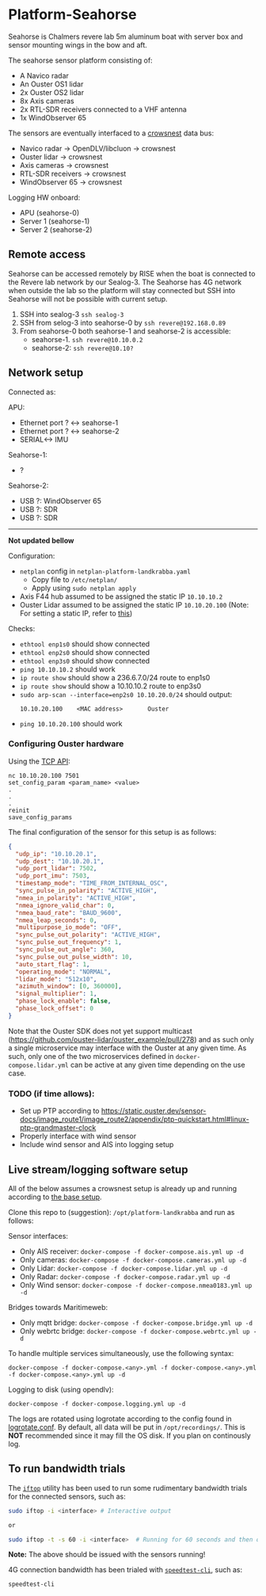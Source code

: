 # Platform-Seahorse

Seahorse is Chalmers revere lab 5m aluminum boat with server box and sensor mounting wings in the bow and aft.

The seahorse sensor platform consisting of:

- A Navico radar
- An Ouster OS1 lidar
- 2x Ouster OS2 lidar
- 8x Axis cameras
- 2x RTL-SDR receivers connected to a VHF antenna
- 1x WindObserver 65

The sensors are eventually interfaced to a [crowsnest](https://github.com/MO-RISE/crowsnest) data bus:

- Navico radar -> OpenDLV/libcluon -> crowsnest
- Ouster lidar -> crowsnest
- Axis cameras -> crowsnest
- RTL-SDR receivers -> crowsnest
- WindObserver 65 -> crowsnest

Logging HW onboard:

- APU (seahorse-0)
- Server 1 (seahorse-1)
- Server 2 (seahorse-2)

## Remote access

Seahorse can be accessed remotely by RISE when the boat is connected to the Revere lab network by our Sealog-3. The Seahorse has 4G network when outside the lab so the platform will stay connected but SSH into Seahorse will not be possible with current setup.

1. SSH into sealog-3 `ssh sealog-3`
2. SSH from selog-3 into seahorse-0 by `ssh revere@192.168.0.89`
3. From seahorse-0 both seahorse-1 and seahorse-2 is accessible:
   - seahorse-1. `ssh revere@10.10.0.2`
   - seahorse-2: `ssh revere@10.10?`

## Network setup

Connected as:

APU:

- Ethernet port ? <-> seahorse-1
- Ethernet port ? <-> seahorse-2
- SERIAL<-> IMU

Seahorse-1:

- ?

Seahorse-2:

- USB ?: WindObserver 65
- USB ?: SDR
- USB ?: SDR

---

**Not updated bellow**

Configuration:

- `netplan` config in `netplan-platform-landkrabba.yaml`
  - Copy file to `/etc/netplan/`
  - Apply using `sudo netplan apply`
- Axis F44 hub assumed to be assigned the static IP `10.10.10.2`
- Ouster Lidar assumed to be assigned the static IP `10.10.20.100` (Note: For setting a static IP, refer to [this](https://forum.ouster.at/d/63-how-i-can-assign-static-ip-to-os1))

Checks:

- `ethtool enp1s0` should show connected
- `ethtool enp2s0` should show connected
- `ethtool enp3s0` should show connected
- `ping 10.10.10.2` should work
- `ip route show` should show a 236.6.7.0/24 route to enp1s0
- `ip route show` should show a 10.10.10.2 route to enp3s0
- `sudo arp-scan --interface=enp2s0 10.10.20.0/24` should output:
  ```
  10.10.20.100    <MAC address>       Ouster
  ```
- `ping 10.10.20.100` should work

### Configuring Ouster hardware

Using the [TCP API](https://static.ouster.dev/sensor-docs/image_route1/image_route2/common_sections/API/tcp-api.html):

```
nc 10.10.20.100 7501
set_config_param <param_name> <value>
.
.
.
reinit
save_config_params
```

The final configuration of the sensor for this setup is as follows:

```json
{
  "udp_ip": "10.10.20.1",
  "udp_dest": "10.10.20.1",
  "udp_port_lidar": 7502,
  "udp_port_imu": 7503,
  "timestamp_mode": "TIME_FROM_INTERNAL_OSC",
  "sync_pulse_in_polarity": "ACTIVE_HIGH",
  "nmea_in_polarity": "ACTIVE_HIGH",
  "nmea_ignore_valid_char": 0,
  "nmea_baud_rate": "BAUD_9600",
  "nmea_leap_seconds": 0,
  "multipurpose_io_mode": "OFF",
  "sync_pulse_out_polarity": "ACTIVE_HIGH",
  "sync_pulse_out_frequency": 1,
  "sync_pulse_out_angle": 360,
  "sync_pulse_out_pulse_width": 10,
  "auto_start_flag": 1,
  "operating_mode": "NORMAL",
  "lidar_mode": "512x10",
  "azimuth_window": [0, 360000],
  "signal_multiplier": 1,
  "phase_lock_enable": false,
  "phase_lock_offset": 0
}
```

Note that the Ouster SDK does not yet support multicast (https://github.com/ouster-lidar/ouster_example/pull/278) and as such only a single microservice may interface with the Ouster at any given time. As such, only one of the two microservices defined in `docker-compose.lidar.yml` can be active at any given time depending on the use case.

### TODO (if time allows):

- Set up PTP according to https://static.ouster.dev/sensor-docs/image_route1/image_route2/appendix/ptp-quickstart.html#linux-ptp-grandmaster-clock
- Properly interface with wind sensor
- Include wind sensor and AIS into logging setup

## Live stream/logging software setup

All of the below assumes a crowsnest setup is already up and running according to [the base setup](https://github.com/MO-RISE/crowsnest/blob/main/docker-compose.base.yml).

Clone this repo to (suggestion): `/opt/platform-landkrabba` and run as follows:

Sensor interfaces:

- Only AIS receiver: `docker-compose -f docker-compose.ais.yml up -d`
- Only cameras: `docker-compose -f docker-compose.cameras.yml up -d`
- Only Lidar: `docker-compose -f docker-compose.lidar.yml up -d`
- Only Radar: `docker-compose -f docker-compose.radar.yml up -d`
- Only Wind sensor: `docker-compose -f docker-compose.nmea0183.yml up -d`

Bridges towards Maritimeweb:

- Only mqtt bridge: `docker-compose -f docker-compose.bridge.yml up -d`
- Only webrtc bridge: `docker-compose -f docker-compose.webrtc.yml up -d`

To handle multiple services simultaneously, use the following syntax:

```
docker-compose -f docker-compose.<any>.yml -f docker-compose.<any>.yml -f docker-compose.<any>.yml up -d
```

Logging to disk (using opendlv):

```
docker-compose -f docker-compose.logging.yml up -d
```

The logs are rotated using logrotate according to the config found in [logrotate.conf](./logrotate.conf). By default, all data will be put in `/opt/recordings/`. This is **NOT** recommended since it may fill the OS disk. If you plan on continously log.

## To run bandwidth trials

The [`iftop`](https://linux.die.net/man/8/iftop) utility has been used to run some rudimentary bandwidth trials for the connected sensors, such as:

```bash
sudo iftop -i <interface> # Interactive output

or

sudo iftop -t -s 60 -i <interface>  # Running for 60 seconds and then outputting textual output only
```

**Note:** The above should be issued with the sensors running!

4G connection bandwidth has been trialed with [`speedtest-cli`](https://www.speedtest.net/apps/cli), such as:

```bash
speedtest-cli
```
